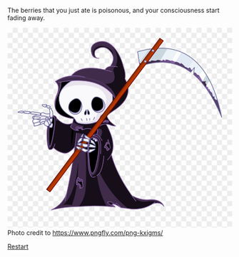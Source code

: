 The berries that you just ate is poisonous, and your consciousness start fading away.

![death](../images/death.png)
Photo credit to https://www.pngfly.com/png-kxigms/

[Restart](../beginning.md)